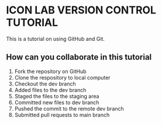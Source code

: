 # ICON LAB VERSION CONTROL TUTORIAL

This is a tutorial on using GitHub and Git.

## How can you collaborate in this tutorial
1) Fork the repository on GitHub
2) Clone the respository to local computer
3) Checkout the dev branch
4) Added files to the dev branch
5) Staged the files to the staging area
6) Committed new files to dev branch
7) Pushed the commit to the remote dev branch
8) Submitted pull requests to main branch
